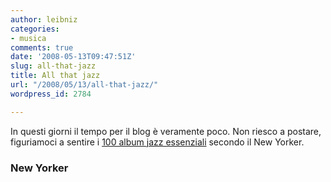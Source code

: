 ```yaml
---
author: leibniz
categories:
- musica
comments: true
date: '2008-05-13T09:47:51Z'
slug: all-that-jazz
title: All that jazz
url: "/2008/05/13/all-that-jazz/"
wordpress_id: 2784

---
```

In questi giorni il tempo per il blog è veramente poco. Non riesco a postare, figuriamoci a sentire i [100 album jazz essenziali](https://www.newyorker.com/online/2008/05/19/080519on_onlineonly_remnick?currentPage=all) secondo il New Yorker.


### New Yorker
